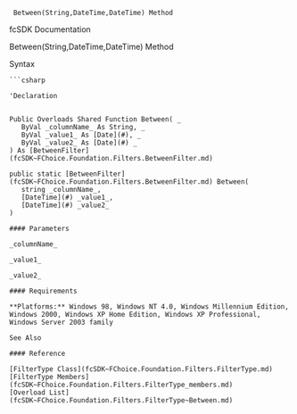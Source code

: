 ﻿     Between(String,DateTime,DateTime) Method                                                   

fcSDK Documentation

Between(String,DateTime,DateTime) Method

Syntax

```vbnet
```csharp

'Declaration
 

Public Overloads Shared Function Between( _
   ByVal _columnName_ As String, _
   ByVal _value1_ As [Date](#), _
   ByVal _value2_ As [Date](#) _
) As [BetweenFilter](fcSDK~FChoice.Foundation.Filters.BetweenFilter.md)

public static [BetweenFilter](fcSDK~FChoice.Foundation.Filters.BetweenFilter.md) Between( 
   string _columnName_,
   [DateTime](#) _value1_,
   [DateTime](#) _value2_
)

#### Parameters

_columnName_

_value1_

_value2_

#### Requirements

**Platforms:** Windows 98, Windows NT 4.0, Windows Millennium Edition, Windows 2000, Windows XP Home Edition, Windows XP Professional, Windows Server 2003 family

See Also

#### Reference

[FilterType Class](fcSDK~FChoice.Foundation.Filters.FilterType.md)  
[FilterType Members](fcSDK~FChoice.Foundation.Filters.FilterType_members.md)  
[Overload List](fcSDK~FChoice.Foundation.Filters.FilterType~Between.md)